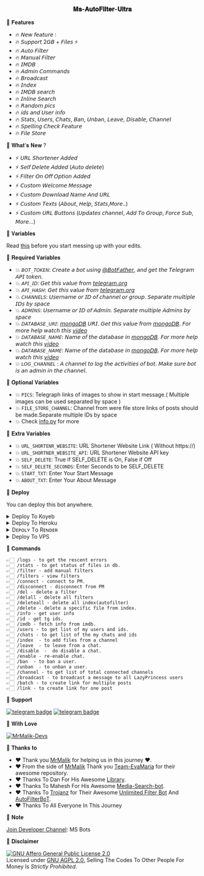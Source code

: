 <h3 align="center">
  <b> 𝐌𝐬-𝐀𝐮𝐭𝐨𝐅𝐢𝐥𝐭𝐞𝐫-𝐔𝐥𝐭𝐫𝐚 </b>
</h3>


🌟 𝐅𝐞𝐚𝐭𝐮𝐫𝐞𝐬

 - 🔥 𝘕𝘦𝘸 𝘧𝘦𝘢𝘵𝘶𝘳𝘦 : 
 - 🔥 𝘚𝘶𝘱𝘱𝘰𝘳𝘵 2𝘎𝘉 + 𝘍𝘪𝘭𝘦𝘴 ⚡️ 
 - 🔥 𝘈𝘶𝘵𝘰 𝘍𝘪𝘭𝘵𝘦𝘳 
 - 🔥 𝘔𝘢𝘯𝘶𝘢𝘭 𝘍𝘪𝘭𝘵𝘦𝘳 
 - 🔥 𝘐𝘔𝘋𝘉 
 - 🔥 𝘈𝘥𝘮𝘪𝘯 𝘊𝘰𝘮𝘮𝘢𝘯𝘥𝘴 
 - 🔥 𝘉𝘳𝘰𝘢𝘥𝘤𝘢𝘴𝘵 
 - 🔥 𝘐𝘯𝘥𝘦𝘹 
 - 🔥 𝘐𝘔𝘋𝘉 𝘴𝘦𝘢𝘳𝘤𝘩 
 - 🔥 𝘐𝘯𝘭𝘪𝘯𝘦 𝘚𝘦𝘢𝘳𝘤𝘩 
 - 🔥 𝘙𝘢𝘯𝘥𝘰𝘮 𝘱𝘪𝘤𝘴 
 - 🔥 𝘪𝘥𝘴 𝘢𝘯𝘥 𝘜𝘴𝘦𝘳 𝘪𝘯𝘧𝘰 
 - 🔥 𝘚𝘵𝘢𝘵𝘴, 𝘜𝘴𝘦𝘳𝘴, 𝘊𝘩𝘢𝘵𝘴, 𝘉𝘢𝘯, 𝘜𝘯𝘣𝘢𝘯, 𝘓𝘦𝘢𝘷𝘦, 𝘋𝘪𝘴𝘢𝘣𝘭𝘦, 𝘊𝘩𝘢𝘯𝘯𝘦𝘭 
 - 🔥 𝘚𝘱𝘦𝘭𝘭𝘪𝘯𝘨 𝘊𝘩𝘦𝘤𝘬 𝘍𝘦𝘢𝘵𝘶𝘳𝘦 
 - 🔥 𝘍𝘪𝘭𝘦 𝘚𝘵𝘰𝘳𝘦

🌟 𝐖𝐡𝐚𝐭'𝐬 𝐍𝐞𝐰 ?

 - ⚡️ 𝘜𝘙𝘓 𝘚𝘩𝘰𝘳𝘵𝘦𝘯𝘦𝘳 𝘈𝘥𝘥𝘦𝘥 
 - ⚡️ 𝘚𝘦𝘭𝘧 𝘋𝘦𝘭𝘦𝘵𝘦 𝘈𝘥𝘥𝘦𝘥 (𝘈𝘶𝘵𝘰 𝘥𝘦𝘭𝘦𝘵𝘦) 
 - ⚡️ 𝘍𝘪𝘭𝘵𝘦𝘳 𝘖𝘯 𝘖𝘧𝘧 𝘖𝘱𝘵𝘪𝘰𝘯 𝘈𝘥𝘥𝘦𝘥 
 - ⚡️ 𝘊𝘶𝘴𝘵𝘰𝘮 𝘞𝘦𝘭𝘤𝘰𝘮𝘦 𝘔𝘦𝘴𝘴𝘢𝘨𝘦 
 - ⚡️ 𝘊𝘶𝘴𝘵𝘰𝘮 𝘋𝘰𝘸𝘯𝘭𝘰𝘢𝘥 𝘕𝘢𝘮𝘦 𝘈𝘯𝘥 𝘜𝘙𝘓 
 - ⚡️ 𝘊𝘶𝘴𝘵𝘰𝘮 𝘛𝘦𝘹𝘵𝘴 (𝘈𝘣𝘰𝘶𝘵, 𝘏𝘦𝘭𝘱, 𝘚𝘵𝘢𝘵𝘴,𝘔𝘰𝘳𝘦..) 
 - ⚡️ 𝘊𝘶𝘴𝘵𝘰𝘮 𝘜𝘙𝘓 𝘉𝘶𝘵𝘵𝘰𝘯𝘴 (𝘜𝘱𝘥𝘢𝘵𝘦𝘴 𝘤𝘩𝘢𝘯𝘯𝘦𝘭, 𝘈𝘥𝘥 𝘛𝘰 𝘎𝘳𝘰𝘶𝘱, 𝘍𝘰𝘳𝘤𝘦 𝘚𝘶𝘣, 𝘔𝘰𝘳𝘦...)

🌟 𝐕𝐚𝐫𝐢𝐚𝐛𝐥𝐞𝐬

Read [this](https://telegram.dog/sources_cods) before you start messing up with your edits.

🌟 𝐑𝐞𝐪𝐮𝐢𝐫𝐞𝐝 𝐕𝐚𝐫𝐢𝐚𝐛𝐥𝐞𝐬

* 💥 `𝘉𝘖𝘛_𝘛𝘖𝘒𝘌𝘕`: 𝘊𝘳𝘦𝘢𝘵𝘦 𝘢 𝘣𝘰𝘵 𝘶𝘴𝘪𝘯𝘨 [@𝘉𝘰𝘵𝘍𝘢𝘵𝘩𝘦𝘳](𝘩𝘵𝘵𝘱𝘴://𝘵𝘦𝘭𝘦𝘨𝘳𝘢𝘮.𝘥𝘰𝘨/𝘉𝘰𝘵𝘍𝘢𝘵𝘩𝘦𝘳), 𝘢𝘯𝘥 𝘨𝘦𝘵 𝘵𝘩𝘦 𝘛𝘦𝘭𝘦𝘨𝘳𝘢𝘮 𝘈𝘗𝘐 𝘵𝘰𝘬𝘦𝘯. 
* 💥 `𝘈𝘗𝘐_𝘐𝘋`: 𝘎𝘦𝘵 𝘵𝘩𝘪𝘴 𝘷𝘢𝘭𝘶𝘦 𝘧𝘳𝘰𝘮 [𝘵𝘦𝘭𝘦𝘨𝘳𝘢𝘮.𝘰𝘳𝘨](𝘩𝘵𝘵𝘱𝘴://𝘮𝘺.𝘵𝘦𝘭𝘦𝘨𝘳𝘢𝘮.𝘰𝘳𝘨/𝘢𝘱𝘱𝘴) 
* 💥 `𝘈𝘗𝘐_𝘏𝘈𝘚𝘏`: 𝘎𝘦𝘵 𝘵𝘩𝘪𝘴 𝘷𝘢𝘭𝘶𝘦 𝘧𝘳𝘰𝘮 [𝘵𝘦𝘭𝘦𝘨𝘳𝘢𝘮.𝘰𝘳𝘨](𝘩𝘵𝘵𝘱𝘴://𝘮𝘺.𝘵𝘦𝘭𝘦𝘨𝘳𝘢𝘮.𝘰𝘳𝘨/𝘢𝘱𝘱𝘴)  
* 💥 `𝘊𝘏𝘈𝘕𝘕𝘌𝘓𝘚`: 𝘜𝘴𝘦𝘳𝘯𝘢𝘮𝘦 𝘰𝘳 𝘐𝘋 𝘰𝘧 𝘤𝘩𝘢𝘯𝘯𝘦𝘭 𝘰𝘳 𝘨𝘳𝘰𝘶𝘱. 𝘚𝘦𝘱𝘢𝘳𝘢𝘵𝘦 𝘮𝘶𝘭𝘵𝘪𝘱𝘭𝘦 𝘐𝘋𝘴 𝘣𝘺 𝘴𝘱𝘢𝘤𝘦  
* 💥 `𝘈𝘋𝘔𝘐𝘕𝘚`: 𝘜𝘴𝘦𝘳𝘯𝘢𝘮𝘦 𝘰𝘳 𝘐𝘋 𝘰𝘧 𝘈𝘥𝘮𝘪𝘯. 𝘚𝘦𝘱𝘢𝘳𝘢𝘵𝘦 𝘮𝘶𝘭𝘵𝘪𝘱𝘭𝘦 𝘈𝘥𝘮𝘪𝘯𝘴 𝘣𝘺 𝘴𝘱𝘢𝘤𝘦  
* 💥 `𝘋𝘈𝘛𝘈𝘉𝘈𝘚𝘌_𝘜𝘙𝘐`: [𝘮𝘰𝘯𝘨𝘰𝘋𝘉](𝘩𝘵𝘵𝘱𝘴://𝘸𝘸𝘸.𝘮𝘰𝘯𝘨𝘰𝘥𝘣.𝘤𝘰𝘮) 𝘜𝘙𝘐. 𝘎𝘦𝘵 𝘵𝘩𝘪𝘴 𝘷𝘢𝘭𝘶𝘦 𝘧𝘳𝘰𝘮 [𝘮𝘰𝘯𝘨𝘰𝘋𝘉](𝘩𝘵𝘵𝘱𝘴://𝘸𝘸𝘸.𝘮𝘰𝘯𝘨𝘰𝘥𝘣.𝘤𝘰𝘮). 𝘍𝘰𝘳 𝘮𝘰𝘳𝘦 𝘩𝘦𝘭𝘱 𝘸𝘢𝘵𝘤𝘩 𝘵𝘩𝘪𝘴 [𝘷𝘪𝘥𝘦𝘰](𝘩𝘵𝘵𝘱𝘴://𝘺𝘰𝘶𝘵𝘶.𝘣𝘦/𝘩9𝘘𝘫𝘚𝘚𝘮𝘬5𝘵𝘸)  
* 💥 `𝘋𝘈𝘛𝘈𝘉𝘈𝘚𝘌_𝘕𝘈𝘔𝘌`: 𝘕𝘢𝘮𝘦 𝘰𝘧 𝘵𝘩𝘦 𝘥𝘢𝘵𝘢𝘣𝘢𝘴𝘦 𝘪𝘯 [𝘮𝘰𝘯𝘨𝘰𝘋𝘉](𝘩𝘵𝘵𝘱𝘴://𝘸𝘸𝘸.𝘮𝘰𝘯𝘨𝘰𝘥𝘣.𝘤𝘰𝘮). 𝘍𝘰𝘳 𝘮𝘰𝘳𝘦 𝘩𝘦𝘭𝘱 𝘸𝘢𝘵𝘤𝘩 𝘵𝘩𝘪𝘴 [𝘷𝘪𝘥𝘦𝘰](𝘩𝘵𝘵𝘱𝘴://𝘺𝘰𝘶𝘵𝘶.𝘣𝘦/𝘩9𝘘𝘫𝘚𝘚𝘮𝘬5𝘵𝘸)  
* 💥 `𝘋𝘈𝘛𝘈𝘉𝘈𝘚𝘌_𝘕𝘈𝘔𝘌`: 𝘕𝘢𝘮𝘦 𝘰𝘧 𝘵𝘩𝘦 𝘥𝘢𝘵𝘢𝘣𝘢𝘴𝘦 𝘪𝘯 [𝘮𝘰𝘯𝘨𝘰𝘋𝘉](𝘩𝘵𝘵𝘱𝘴://𝘸𝘸𝘸.𝘮𝘰𝘯𝘨𝘰𝘥𝘣.𝘤𝘰𝘮). 𝘍𝘰𝘳 𝘮𝘰𝘳𝘦 𝘩𝘦𝘭𝘱 𝘸𝘢𝘵𝘤𝘩 𝘵𝘩𝘪𝘴 [𝘷𝘪𝘥𝘦𝘰](𝘩𝘵𝘵𝘱𝘴://𝘺𝘰𝘶𝘵𝘶.𝘣𝘦/𝘩9𝘘𝘫𝘚𝘚𝘮𝘬5𝘵𝘸)  
* 💥 `𝘓𝘖𝘎_𝘊𝘏𝘈𝘕𝘕𝘌𝘓` : 𝘈 𝘤𝘩𝘢𝘯𝘯𝘦𝘭 𝘵𝘰 𝘭𝘰𝘨 𝘵𝘩𝘦 𝘢𝘤𝘵𝘪𝘷𝘪𝘵𝘪𝘦𝘴 𝘰𝘧 𝘣𝘰𝘵. 𝘔𝘢𝘬𝘦 𝘴𝘶𝘳𝘦 𝘣𝘰𝘵 𝘪𝘴 𝘢𝘯 𝘢𝘥𝘮𝘪𝘯 𝘪𝘯 𝘵𝘩𝘦 𝘤𝘩𝘢𝘯𝘯𝘦𝘭.

🌟 𝐎𝐩𝐭𝐢𝐨𝐧𝐚𝐥 𝐕𝐚𝐫𝐢𝐚𝐛𝐥𝐞𝐬

* 💥 `PICS`: Telegraph links of images to show in start message.( Multiple images can be used separated by space )
* 💥 `FILE_STORE_CHANNEL`: Channel from were file store links of posts should be made.Separate multiple IDs by space
* 💥 Check [info.py](https://github.com/AM-ROBOTS/AdvAnurag/blob/main/info.py) for more

🌟 𝐄𝐱𝐭𝐫𝐚 𝐕𝐚𝐫𝐢𝐚𝐛𝐥𝐞𝐬

* 💥 `URL_SHORTENR_WEBSITE`: URL Shortener Website Link ( Without https://)
* 💥 `URL_SHORTNER_WEBSITE_API`: URL Shortener Website API key
* 💥 `SELF_DELETE`: True if SELF_DELETE is On, False if Off
* 💥 `SELF_DELETE_SECONDS`: Enter Seconds to be SELF_DELETE 
* 💥 `START_TXT`: Enter Your Start Message
* 💥 `ABOUT_TXT`: Enter Your About Message 


🌟 𝐃𝐞𝐩𝐥𝐨𝐲

You can deploy this bot anywhere.

<details><summary>Deploy To Koyeb</summary>
<p>
<br>
<a target="_blank" href="https://app.koyeb.com/deploy?type=git&repository=github.com/mrmalikoffl/MsFilmFactoryV2&branch=master&name=MsFilmFactory_Bot"><img alt="Deploy to Koyeb" src="https://binbashbanana.github.io/deploy-buttons/buttons/remade/koyeb.svg"></a>
</p>
</details>

<details><summary>Deploy To Heroku</summary>
<p>
<br>
<a href="https://heroku.com/deploy?template=https://github.com/mrmalikoffl/MsFilmFactoryV2">
  <img src="https://www.herokucdn.com/deploy/button.svg" alt="Deploy">
</a>
</p>
</details>

<details><summary>Dᴇᴘᴏʟʏ Tᴏ Rᴇɴᴅᴇʀ </summary>
<p>
<br>
<a href="https://dashboard.render.com/select-repo?type=web">
  <img src="https://render.com/images/deploy-to-render-button.svg" alt="deploy-to-render">
</a>
</p>
</details>

<details><summary>Deploy To VPS</summary>
<p>
<pre>
git clone https://github.com/mrmalikoffl/MsFilmFactoryV2
# Install Packages
pip3 install -U -r requirements.txt
Edit info.py with variables as given below then run bot
python3 bot.py
</pre>
</p>
</details>


🌟 𝐂𝐨𝐦𝐦𝐚𝐧𝐝𝐬
```
👉🏻 /logs - to get the rescent errors
👉🏻 /stats - to get status of files in db.
👉🏻 /filter - add manual filters
👉🏻 /filters - view filters
👉🏻 /connect - connect to PM.
👉🏻 /disconnect - disconnect from PM
👉🏻 /del - delete a filter
👉🏻 /delall - delete all filters
👉🏻 /deleteall - delete all index(autofilter)
👉🏻 /delete - delete a specific file from index.
👉🏻 /info - get user info
👉🏻 /id - get tg ids.
👉🏻 /imdb - fetch info from imdb.
👉🏻 /users - to get list of my users and ids.
👉🏻 /chats - to get list of the my chats and ids 
👉🏻 /index  - to add files from a channel
👉🏻 /leave  - to leave from a chat.
👉🏻 /disable  -  do disable a chat.
👉🏻 /enable - re-enable chat.
👉🏻 /ban  - to ban a user.
👉🏻 /unban  - to unban a user.
👉🏻 /channel - to get list of total connected channels
👉🏻 /broadcast - to broadcast a message to all LazyPrincess users
👉🏻 /batch - to create link for multiple posts
👉🏻 /link - to create link for one post
```
🌟 𝐒𝐮𝐩𝐩𝐨𝐫𝐭

[![telegram badge](https://img.shields.io/badge/Telegram-Group-30302f?style=flat&logo=telegram)](https://t.me/+n7PyxeUCLGQwMTA1)
[![telegram badge](https://img.shields.io/badge/Telegram-Developer-30302f?style=flat&logo=telegram)](https://telegram.dog/mrmalik_offl)

🌟 𝐖𝐢𝐭𝐡 𝐋𝐨𝐯𝐞

[![MrMalik-Devs](https://img.shields.io/static/v1?label=MrMalik&message=devs&color=critical)](https://telegram.dog/mrmalik_offl)


🌟 𝐓𝐡𝐚𝐧𝐤𝐬 𝐭𝐨
 
 - ❤️ Thank you [MrMalik](https://github.com/mrmalikoffl) for helping us in this journey ❤️.
 - ❤️ From the side of [MrMalik](https://github.com/mrmalikoffl) Thank you [Team-EvaMaria](https://github.com/EvamariaTG) for their awesome repository.
 - ❤️ Thanks To Dan For His Awesome [Library](https://github.com/pyrogram/pyrogram).
 - ❤️ Thanks To Mahesh For His Awesome [Media-Search-bot](https://github.com/Mahesh0253/Media-Search-bot).
 - ❤️ Thanks To [Trojanz](https://github.com/trojanzhex) for Their Awesome [Unlimited Filter Bot](https://github.com/TroJanzHEX/Unlimited-Filter-Bot) And [AutoFilterBoT](https://github.com/trojanzhex/auto-filter-bot).
 - ❤️ Thanks To All Everyone In This Journey

🌟 𝐍𝐨𝐭𝐞

[Join Developer Channel](https://t.me/+rN9QCFgIihgyZWM1): MS Bots

🌟 𝐃𝐢𝐬𝐜𝐥𝐚𝐢𝐦𝐞𝐫

[![GNU Affero General Public License 2.0](https://www.gnu.org/graphics/agplv3-155x51.png)](https://www.gnu.org/licenses/agpl-3.0.en.html#header)    
Licensed under [GNU AGPL 2.0.](https://github.com/mrmalikoffl/MsFilmFactoryV2/blob/main/LICENSE)
Selling The Codes To Other People For Money Is *Strictly Prohibited*.
